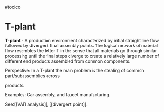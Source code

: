 #tocico

# T-plant

<b>T-plant</b> - A production environment characterized by initial straight line flow followed by divergent final assembly points.  The logical network of material flow resembles the letter T in the sense that all materials go through similar processing until the final steps diverge to create a relatively large number of different end products assembled from common components.  


Perspective: In a T-plant the main problem is the stealing of common part/subassemblies across


products. 

Examples: Car assembly, and faucet manufacturing. 



See:[[VATI analysis]], [[divergent point]].
